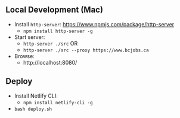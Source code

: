 ## Local Development (Mac)
* Install `http-server`: https://www.npmjs.com/package/http-server
  * `npm install http-server -g`
* Start server:
  * `http-server ./src`
  OR
  * `http-server ./src --proxy https://www.bcjobs.ca`
* Browse:
  * http://localhost:8080/

## Deploy
* Install Netlify CLI:
  * `npm install netlify-cli -g`
* `bash deploy.sh`
